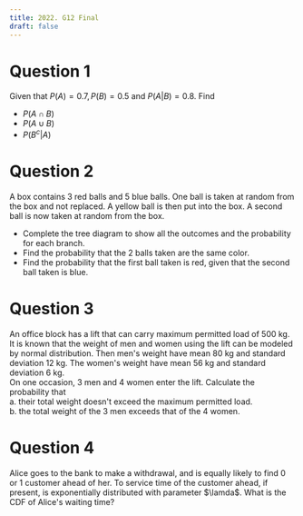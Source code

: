 ```yaml
---
title: 2022. G12 Final
draft: false
---
```


# Question 1
Given that $P(A) = 0.7, P(B) = 0.5$ and $P(A|B) = 0.8$. Find
- $P(A \cap B)$
- $P(A \cup B)$
- $P(B^c | A)$

# Question 2
A box contains 3 red balls and 5 blue balls. One ball is taken at random from the box and not replaced. A yellow ball is then put into the box. A second ball is now taken at random from the box.
- Complete the tree diagram to show all the outcomes and the probability for each branch.
- Find the probability that the 2 balls taken are the same color.
- Find the probability that the first ball taken is red, given that the second ball taken is blue.

# Question 3
An office block has a lift that can carry maximum permitted load of $500$ kg. It is known that the weight of men and women using the lift can be modeled by normal distribution. Then men's weight have mean $80$ kg and standard deviation $12$ kg. The women's weight have mean $56$ kg and standard deviation $6$ kg.\
On one occasion, 3 men and 4 women enter the lift. Calculate the probability that\
a. their total weight doesn't exceed the maximum permitted load.\
b. the total weight of the 3 men exceeds that of the 4 women.

# Question 4
Alice goes to the bank to make a withdrawal, and is equally likely to find 0 or 1 customer ahead of her. To service time of the customer ahead, if present, is exponentially distributed with parameter $\lamda$. What is the CDF of Alice's waiting time?
